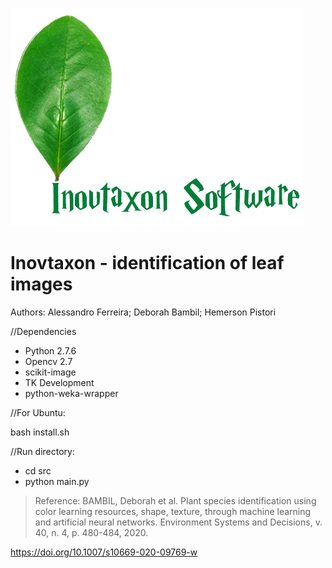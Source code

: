 ![name-of-you-image](https://github.com/DeborahBambil/figs/blob/main/inovtaxon-removebg-preview.png?raw=true)

# Inovtaxon - identification of leaf images


Authors: Alessandro Ferreira; Deborah Bambil; Hemerson Pistori

//Dependencies

- Python 2.7.6
- Opencv 2.7
- scikit-image
- TK Development
- python-weka-wrapper

//For Ubuntu:

bash install.sh

//Run
directory:
- cd src
- python main.py

>Reference: BAMBIL, Deborah et al. Plant species identification using color learning resources, shape, texture, through machine learning and artificial neural networks. Environment Systems and Decisions, v. 40, n. 4, p. 480-484, 2020. 

https://doi.org/10.1007/s10669-020-09769-w
